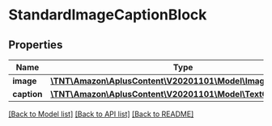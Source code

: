 # StandardImageCaptionBlock

## Properties
Name | Type | Description | Notes
------------ | ------------- | ------------- | -------------
**image** | [**\TNT\Amazon\AplusContent\V20201101\Model\ImageComponent**](ImageComponent.md) |  | [optional] 
**caption** | [**\TNT\Amazon\AplusContent\V20201101\Model\TextComponent**](TextComponent.md) |  | [optional] 

[[Back to Model list]](../README.md#documentation-for-models) [[Back to API list]](../README.md#documentation-for-api-endpoints) [[Back to README]](../README.md)


